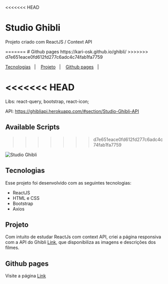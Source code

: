 <<<<<<< HEAD
<h1>Studio Ghibli</h1>
<p>Projeto criado com ReactJS / Context API</p>
=======
# Github pages https://kari-osk.github.io/ghibli/
>>>>>>> d7e651eace0fd612fd277c6adc4c74fab1fa7759

<p>
  <a href='#-tecnologias'>Tecnologias</a>&nbsp;&nbsp;&nbsp;|&nbsp;&nbsp;&nbsp;
   <a href='#-Projeto'>Projeto</a>&nbsp;&nbsp;&nbsp;|&nbsp;&nbsp;&nbsp;
    <a href='#-Github pages'>Github pages</a>&nbsp;&nbsp;&nbsp;|&nbsp;&nbsp;&nbsp;
 </p>   

<<<<<<< HEAD
<br>
=======
Libs: react-query, bootstrap, react-icon;

API: https://ghibliapi.herokuapp.com/#section/Studio-Ghibli-API

## Available Scripts
>>>>>>> d7e651eace0fd612fd277c6adc4c74fab1fa7759

<p>
  <img src='./src/assets/ghibli.png' alt='Studio Ghibli'> 
</p>

## Tecnologias

Esse projeto foi desenvolvido com as seguintes tecnologias:

- ReactJS
- HTML e CSS
- Bootstrap
- Axios

## Projeto

Com intuito de estudar ReactJs com context API, criei a página responsiva com a API do Ghibli [Link](https://ghibliapi.herokuapp.com/#section/Studio-Ghibli-API), que disponibiliza as imagens e descrições dos filmes. 

## Github pages

Visite a página [Link](https://kari-osk.github.io/ghibli/)

